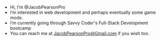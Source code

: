 - Hi, I’m @JacobPearsonPro
- I’m interested in web development and perhaps eventually some game mods.
- I’m currently going through Savvy Coder's Full-Stack Development bootcamp
- You can reach me at JacobPearsonPro@Gmail.com if you wish too.

